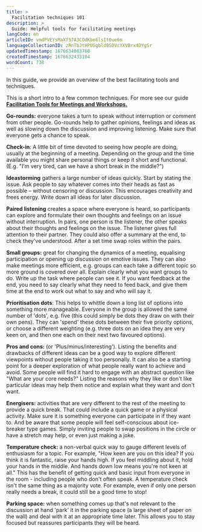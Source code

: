 ```yaml
---
title: >
  Facilitation techniques 101
description: >
  Guide: Helpful tools for facilitating meetings
langCode: en
articleID: vmdPVEYsMaXfS7A3COdKbe6lsIt0ue6m
languageCollectionID: zRnTbJtHPUSgbld0SDVcYXVBrx4DYgSr
updatedTimestamp: 1676634003768
createdTimestamp: 1676632433104
wordCount: 738
---
```


In this guide, we provide an overview of the best facilitating tools and techniques.

This is a short intro to a few common techniques. For more see our guide [**Facilitation Tools for Meetings and Workshops.**](https://www.seedsforchange.org.uk/tools)

**Go-rounds:** everyone takes a turn to speak without interrupt­ion or comment from other people. Go-rounds help to gather opinions, feelings and ideas as well as slowing down the discussion and improving listening. Make sure that everyone gets a chance to speak.

**Check-in**: A little bit of time devoted to seeing how people are doing, usually at the begin­ning of a meeting. Depending on the group and the time avail­able you might share personal things or keep it short and functional. (E.g. "I'm very tired, can we have a short break in the middle?")

**Ideastorming** gathers a large number of ideas quickly. Start by stating the issue. Ask people to say whatever comes into their heads as fast as possible – without censoring or discus­sion. This encourages creativity and frees energy. Write down all ideas for later discussion.

**Paired listening** creates a space where everyone is heard, so participants can explore and formulate their own thoughts and feelings on an issue without interrup­tion. In pairs, one person is the listener, the other speaks about their thoughts and feelings on the issue. The listener gives full attention to their partner. They could also offer a summary at the end, to check they've understood. After a set time swap roles within the pairs.

**Small groups:** great for changing the dynamics of a meeting, equalising participation or opening up discussion on emotive issues. They can also make meet­ings more efficient, e.g. groups can each take a different topic so more ground is covered over all. Explain clearly what you want groups to do. Write up the task where people can see it. If you want feedback at the end, you need to say clearly what they need to feed back, and give them time at the end to work out what to say and who will say it.

**Prioritisation dots**: This helps to whittle down a long list of options into something more manageable. Everyone in the group is allowed the same number of 'dots', e.g. five (this could simply be dots they draw on with their own pens). They can 'spend' these dots between their five priority options, or choose a different weighting (e.g. three dots on an idea they are very keen on, and then one each on their next two favoured options).

**Pros and cons:** (or 'Plus/minus/interesting'). Listing the benefits and drawbacks of different ideas can be a good way to explore different viewpoints without people taking it too personally. It can also be a starting point for a deeper exploration of what people really want to achieve and avoid. Some people will find it hard to engage with an abstract question like "What are your core needs?" Listing the reasons why they like or don't like particular ideas may help them notice and explain what they want and don't want.

**Energisers:** activities that are very different to the rest of the meeting to provide a quick break. That could include a quick game or a physical activity. Make sure it is something everyone can participate in if they want to. And be aware that some people will feel self-conscious about ice-breaker type games. Simply inviting people to swap positions in the circle or have a stretch may help, or even just making a joke.

**Temperature check:** a non-verbal quick way to gauge different levels of enthusiasm for a topic. For example, "How keen are you on this idea? If you think it is fantastic, raise your hands high. If you feel middling about it, hold your hands in the middle. And hands down low means you're not keen at all." This has the benefit of getting quick and basic input from everyone in the room - including people who don't often speak. A temperature check isn't the same thing as a majority vote. For example, even if only one person really needs a break, it could still be a good time to stop!

**Parking space:** when something comes up that's not relevant to the discussion at hand 'park' it in the parking space (a large sheet of paper on the wall) and deal with it at an appropriate time later. This allows you to stay focused but reassures participants they will be heard.